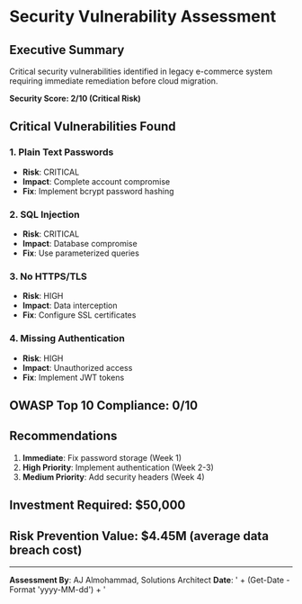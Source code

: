 # Security Vulnerability Assessment

## Executive Summary
Critical security vulnerabilities identified in legacy e-commerce system requiring immediate remediation before cloud migration.

**Security Score: 2/10 (Critical Risk)**

## Critical Vulnerabilities Found

### 1. Plain Text Passwords
- **Risk**: CRITICAL
- **Impact**: Complete account compromise
- **Fix**: Implement bcrypt password hashing

### 2. SQL Injection 
- **Risk**: CRITICAL  
- **Impact**: Database compromise
- **Fix**: Use parameterized queries

### 3. No HTTPS/TLS
- **Risk**: HIGH
- **Impact**: Data interception
- **Fix**: Configure SSL certificates

### 4. Missing Authentication
- **Risk**: HIGH
- **Impact**: Unauthorized access
- **Fix**: Implement JWT tokens

## OWASP Top 10 Compliance: 0/10

## Recommendations
1. **Immediate**: Fix password storage (Week 1)
2. **High Priority**: Implement authentication (Week 2-3) 
3. **Medium Priority**: Add security headers (Week 4)

## Investment Required: $50,000
## Risk Prevention Value: $4.45M (average data breach cost)

---
**Assessment By**: AJ Almohammad, Solutions Architect
**Date**: ' + (Get-Date -Format 'yyyy-MM-dd') + '

